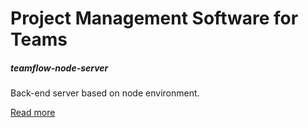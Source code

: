 Project Management Software for Teams 
===

##### teamflow-node-server
Back-end server based on node environment.

[Read more](https://github.com/boski-src/teamflow-project-management/blob/master/README.md)